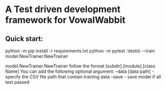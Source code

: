<!-- python -m pipreqs.pipreqs -->

# A Test driven development framework for VowalWabbit

## Quick start:
python -m pip install -r requirements.txt
python -m pytest .\tests\ --train model.NewTrainer.NewTrainer

model.NewTrainer.NewTrainer follow the format [subdir].[module].[class Name]
You can add the following optional argument:
–data [data path] - specify the CSV file path that contain training data
–save - save model if all test passed
